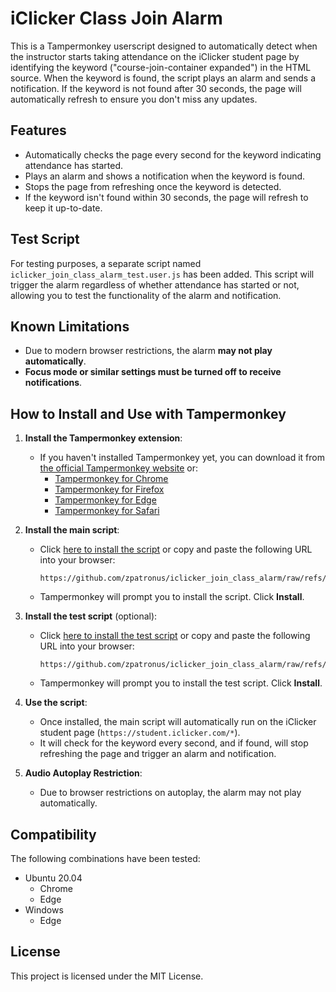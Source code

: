 # iClicker Class Join Alarm

This is a Tampermonkey userscript designed to automatically detect when the instructor starts taking attendance on the iClicker student page by identifying the keyword ("course-join-container expanded") in the HTML source. When the keyword is found, the script plays an alarm and sends a notification. If the keyword is not found after 30 seconds, the page will automatically refresh to ensure you don't miss any updates.

## Features

- Automatically checks the page every second for the keyword indicating attendance has started.
- Plays an alarm and shows a notification when the keyword is found.
- Stops the page from refreshing once the keyword is detected.
- If the keyword isn't found within 30 seconds, the page will refresh to keep it up-to-date.

## Test Script

For testing purposes, a separate script named `iclicker_join_class_alarm_test.user.js` has been added. This script will trigger the alarm regardless of whether attendance has started or not, allowing you to test the functionality of the alarm and notification.

## Known Limitations

- Due to modern browser restrictions, the alarm **may not play automatically**.
- **Focus mode or similar settings must be turned off to receive notifications**.

## How to Install and Use with Tampermonkey

1. **Install the Tampermonkey extension**:
   - If you haven't installed Tampermonkey yet, you can download it from [the official Tampermonkey website](https://www.tampermonkey.net/) or:
     - [Tampermonkey for Chrome](https://chromewebstore.google.com/detail/tampermonkey/dhdgffkkebhmkfjojejmpbldmpobfkfo)
     - [Tampermonkey for Firefox](https://addons.mozilla.org/en-US/firefox/addon/tampermonkey/)
     - [Tampermonkey for Edge](https://microsoftedge.microsoft.com/addons/detail/iikmkjmpaadaobahmlepeloendndfphd)
     - [Tampermonkey for Safari](https://apps.apple.com/us/app/tampermonkey/id1482490089)

2. **Install the main script**:
   - Click [here to install the script](https://github.com/zpatronus/iclicker_join_class_alarm/raw/refs/heads/main/iclicker_join_class_alarm.user.js) or copy and paste the following URL into your browser:

     ```
     https://github.com/zpatronus/iclicker_join_class_alarm/raw/refs/heads/main/iclicker_join_class_alarm.user.js
     ```

   - Tampermonkey will prompt you to install the script. Click **Install**.

3. **Install the test script** (optional):
   - Click [here to install the test script](https://github.com/zpatronus/iclicker_join_class_alarm/raw/refs/heads/main/iclicker_join_class_alarm_test.user.js) or copy and paste the following URL into your browser:

     ```
     https://github.com/zpatronus/iclicker_join_class_alarm/raw/refs/heads/main/iclicker_join_class_alarm_test.user.js
     ```

   - Tampermonkey will prompt you to install the test script. Click **Install**.

4. **Use the script**:
   - Once installed, the main script will automatically run on the iClicker student page (`https://student.iclicker.com/*`).
   - It will check for the keyword every second, and if found, will stop refreshing the page and trigger an alarm and notification.

5. **Audio Autoplay Restriction**:
   - Due to browser restrictions on autoplay, the alarm may not play automatically.

## Compatibility

The following combinations have been tested:

- Ubuntu 20.04
  - Chrome
  - Edge
- Windows
  - Edge

## License

This project is licensed under the MIT License.
